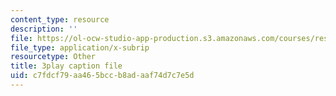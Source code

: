 ```yaml
---
content_type: resource
description: ''
file: https://ol-ocw-studio-app-production.s3.amazonaws.com/courses/res-18-006-calculus-revisited-single-variable-calculus-fall-2010/c7fdcf79aa465bccb8adaaf74d7c7e5d_w_JWcGLiifU.vtt
file_type: application/x-subrip
resourcetype: Other
title: 3play caption file
uid: c7fdcf79-aa46-5bcc-b8ad-aaf74d7c7e5d
---
```

